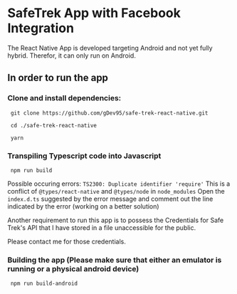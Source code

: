 # SafeTrek App with Facebook Integration

The React Native App is developed targeting Android and not yet fully hybrid. Therefor, it can only run on Android. 

## In order to run  the app
### Clone and install dependencies:
` git clone https://github.com/gDev95/safe-trek-react-native.git` 

` cd ./safe-trek-react-native`

` yarn`

### Transpiling Typescript code into Javascript
` npm run build`

Possible occuring errors: `TS2300: Duplicate identifier 'require'`
This is a conflict of `@types/react-native` and `@types/node` in `node_modules`
Open the `index.d.ts` suggested by the error message and comment out the line indicated by the error
(working on a better solution)

Another requirement to run this app is to possess the Credentials for Safe Trek's API that I have stored in a file unaccessible for the public. 

Please contact me for those credentials.
### Building the app (Please make sure that either an emulator is running or a physical android device)
` npm run build-android`
